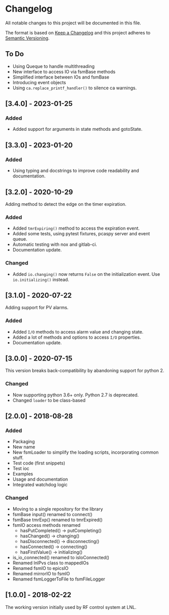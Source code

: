 # Changelog

All notable changes to this project will be documented in this file.

The format is based on [Keep a Changelog](http://keepachangelog.com/en/1.0.0/)
and this project adheres to [Semantic Versioning](http://semver.org/spec/v2.0.0.html).

## To Do

- Using Queque to handle multithreading
- New interface to access IO via fsmBase methods
- Simplified interface between IOs and fsmBase
- Introducing event objects
- Using ```ca.replace_printf_handler()``` to silence ca warnings.

## [3.4.0] - 2023-01-25

### Added

- Added support for arguments in state methods and gotoState.

## [3.3.0] - 2023-01-20

### Added

- Using typing and docstrings to improve code readability and documentation.

## [3.2.0] - 2020-10-29

Adding method to detect the edge on the timer expiration.

### Added

- Added ``tmrExpiring()`` method to access the expiration event.
- Added some tests, using pytest fixtures, pcaspy server and event queue.
- Automatic testing with nox and gitlab-ci.
- Documentation update.

### Changed

- Added ``io.changing()`` now returns ``False`` on the initialization event. Use ``io.initializing()`` instead.

## [3.1.0] - 2020-07-22

Adding support for PV alarms.

### Added

- Added ``I/O`` methods to access alarm value and changing state.
- Added a lot of methods and options to access ``I/O`` properties.
- Documentation update.

## [3.0.0] - 2020-07-15

This version breaks back-compatibility by abandoning support for python 2.

### Changed

- Now supporting python 3.6+ only. Python 2.7 is deprecated.
- Changed ``loader`` to be class-based

## [2.0.0] - 2018-08-28

### Added

- Packaging
- New name
- New fsmLoader to simplify the loading scripts, incorporating common stuff.
- Test code (first snippets)
- Test ioc
- Examples
- Usage and documentation
- Integrated watchdog logic

### Changed

- Moving to a single repository for the library
- fsmBase input() renamed to connect()
- fsmBase tmrExp() renamed to tmrExpired()
- fsmIO access methods renamed
  - hasPutCompleted() -> putCompleting()
  - hasChanged() -> changing()
  - hasDisconnected() -> disconnecting()
  - hasConnected() -> connecting()
  - hasFirstValue() -> initializing()
- is_io_connected() renamed to isIoConnected()
- Renamed lnlPvs class to mappedIOs
- Renamed fsmIO to epicsIO
- Renamed mirrorIO to fsmIO
- Renamed fsmLoggerToFile to fsmFileLogger


## [1.0.0] - 2018-02-22

The working version initially used by RF control system at LNL.